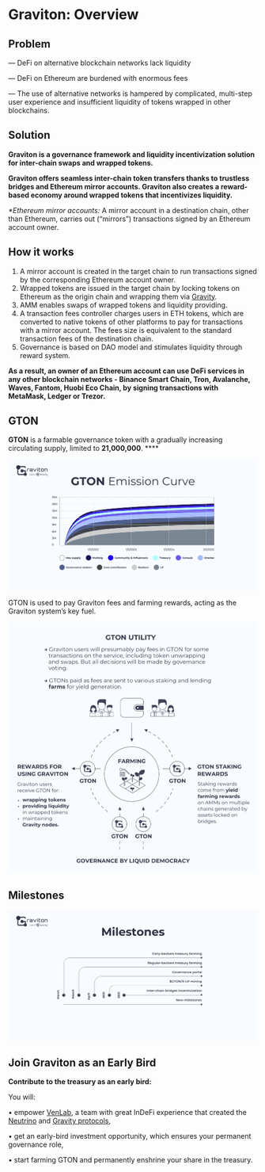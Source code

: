 # Graviton: Overview

## Problem 

— DeFi on alternative blockchain networks lack liquidity

— DeFi on Ethereum are burdened with enormous fees

— The use of alternative networks is hampered by complicated, multi-step user experience and insufficient liquidity of tokens wrapped in other blockchains.

## Solution

**Graviton is a governance framework and liquidity incentivization solution for inter-chain swaps and wrapped tokens.**

**Graviton offers seamless inter-chain token transfers thanks to trustless bridges and Ethereum mirror accounts. Graviton also creates a reward-based economy around wrapped tokens that incentivizes liquidity.**

_\*Ethereum mirror accounts:_ A mirror account in a destination chain, other than Ethereum, carries out \(“mirrors”\) transactions signed by an Ethereum account owner.



## How it works

1. A mirror account is created in the target chain to run transactions signed by the corresponding Ethereum account owner.
2. Wrapped tokens are issued in the target chain by locking tokens on Ethereum as the origin chain and wrapping them via [Gravity](https://gravity.tech).
3. AMM enables swaps of wrapped tokens and liquidity providing.
4. A transaction fees controller charges users in ETH tokens, which are converted to native tokens of other platforms to pay for transactions with a mirror account. The fees size is equivalent to the standard transaction fees of the destination chain.
5. Governance is based on DAO model and stimulates liquidity through reward system.

**As a result, an owner of an Ethereum account can use DeFi services in any other blockchain networks - Binance Smart Chain, Tron, Avalanche, Waves, Fantom, Huobi Eco Chain, by signing transactions with MetaMask, Ledger or Trezor.**

## GTON

**GTON** is a farmable governance token with a gradually increasing circulating supply, limited to **21,000,000**. ****

![](.gitbook/assets/gton-emission-curve-2x.png)

GTON is used to pay Graviton fees and farming rewards, acting as the Graviton system’s key fuel.

![](.gitbook/assets/gton_utility.png)

## Milestones

![](.gitbook/assets/graviton_milestones-2x.png)

## Join Graviton as an Early Bird

**Contribute to the treasury as an early bird:**

You will:

• empower [VenLab](https://venlab.dev), a team with great InDeFi experience that created the [Neutrino](https://neutrino.at) and [Gravity protocols](https://gravity.tech), 

• get an early-bird investment opportunity, which ensures your permanent governance role,

• start farming GTON and permanently enshrine your share in the treasury.

